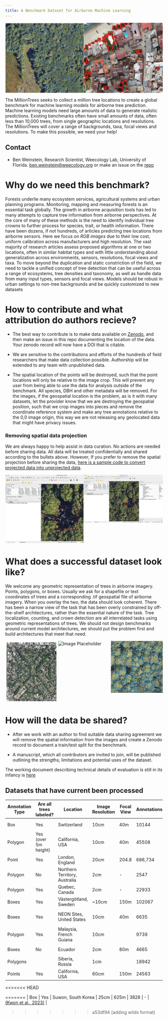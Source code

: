 ```yaml
---
title: A Benchmark Dataset for Airborne Machine Learning
---
```


<div class="image-container">
    <div style="display: flex;">
        <img src="public/HARV_image1.png" alt="Image Placeholder" width="50%">
        <img src="public/open_drone_example.png" alt="Image Placeholder" width="50%">
    </div>
</div>

The MillionTrees seeks to collect a million tree locations to create a global benchmark for machine learning models for airborne tree prediction. Machine learning models need large amounts of data to generate realistic predictions. Existing benchmarks often have small amounts of data, often less than 10,000 trees, from single geographic locations and resolutions. The MillionTrees will cover a range of backgrounds, taxa, focal views and resolutions. To make this possible, we need your help!

## Contact

* Ben Weinstein, Research Scientist, Weecology Lab, University of Florida.
 ben.weinstein@weecology.org or make an issue on the [repo](https://github.com/weecology/MillionTrees)

# Why do we need this benchmark?

Forests underlie many ecosystem services, agricultural systems and urban planning programs. Monitoring, mapping and measuring forests is an essential task globally. The growth in airborne acquisition tools has led to many attempts to capture tree information from airborne perspectives. At the core of many of these methods is the need to identify individual tree crowns to further process for species, trait, or health information. There have been dozens, if not hundreds, of articles predicting tree locations from airborne sensors. Here we focus on *RGB images* due to their low cost, uniform calibration across manufacturers and high resolution. The vast majority of research articles assess proposed algorithms at one or two locations, often in similar habitat types and with little understanding about generalization across environments, sensors, resolutions, focal views and taxa. To move beyond the duplication and static constriction of the field, we need to tackle a unified concept of tree detection that can be useful across a range of ecosystems, tree densities and taxonomy, as well as handle data from many input types, sensors and focal views. Models should be robust in urban settings to non-tree backgrounds and be quickly customized to new datasets

# How to contribute and what attribution do authors recieve?

* The best way to contribute is to make data available on [Zenodo](https://zenodo.org/), and then make an issue in this repo documenting the location of the data. Your zenodo record will now have a DOI that is citable.

* We are sensitive to the contributions and efforts of the hundreds of field researchers that make data collection possible. Authorship will be extended to any team with unpublished data. 

* The spatial location of the points will be destroyed, such that the point locations will only be relative to the image crop. This will prevent any user from being able to use the data for analysis outside of the benchmark. All species, DBH and other metadata will be removed. For the images, if the geospatial location is the problem, as is it with many datasets, let the provider know that we are destroying the geospatial position, such that we crop images into pieces and remove the coordinate reference system and make any tree annotations relative to the 0,0 image origin, this way we are not releasing any geolocated data that might have privacy issues.

### Removing spatial data projection
We are always happy to help assist in data curation. No actions are needed before sharing data. All data will be treated confidentially and shared according to the bullets above. However, If you prefer to remove the spatial projection before sharing the data, [here is a sample code to convert projected data into unprojected data](https://github.com/weecology/MillionTrees/blob/main/data_prep/destroy_geo.py).


<div style="display: flex; justify-content: space-between;">
    <div style="flex-basis: 50%;">
        <img src="public/with_projection.png" alt="Before" width="100%">
    </div>
    <div style="flex-basis: 50%;">
        <img src="public/without_projection.png" alt="After" width="100%">
    </div>
</div>


# What does a successful dataset look like?

We welcome any geometric representation of trees in airborne imagery. Points, polygons, or boxes. Usually we ask for a shapefile or text coordinates of trees and a corresponding .tif geospatial file of airborne imagery. When you overlay the two, the data should look coherent. There has been a narrow view of the task that has been overly constrained by off-the-shelf architectures, rather than the essential nature of the task. Tree localization, counting, and crown detection are all interrelated tasks using geometric representations of trees. We should not design benchmarks around current model architectures, we should put the problem first and build architectures that meet that need.

<div style="display: flex; justify-content: space-between;">
    <div style="flex-basis: 33%;">
        <img src="public/street_trees.png" alt="Image Placeholder" width="110%">
    </div>
    <div style="flex-basis: 33%;">
        <img src="public/polygon_example.png" alt="Image Placeholder" width="110%">
    </div>
    <div style="flex-basis: 33%;">
        <img src="public/HARV_037.png" alt="Image Placeholder" width="110%">
    </div>
</div>

# How will the data be shared?

* After we work with an author to find suitable data sharing agreement we will remove the spatial information from the images and create a Zenodo record to document a train/test split for the benchmark.

* A manuscript, which all contributors are invited to join, will be published outlining the strengths, limitations and potential uses of the dataset.

The working document describing technical details of evaluation is still in its infancy is [here](https://docs.google.com/document/d/1K6G1tcdTuAv3FgGiDWq5QhO-kSoBrxzTiic5jH1CZF4/edit?usp=sharing)

## Datasets that have current been processed

| Annotation Type | Are all trees labeled? | Location                      | Image Resolution | Focal View | Annotations | Source                                                                           | Citation                                                               |
| --------------- | ---------------------- | ----------------------------- | ---------------- | ---------- | ----------- | -------------------------------------------------------------------------------- | ---------------------------------------------------------------------- |
| Box             | Yes                    | Switzerland                   | 10cm             | 40m        | 10144       | https://zenodo.org/records/7528566                                               | Beloiu et al. 2023                                                     |
| Polygon         | Yes (over 5m height)   | California, USA               | 10cm             | 40m        | 45508       | https://zenodo.org/records/7812035                                               | Hemming-Schroeder et al. 2023                                          |
| Point           | Yes                    | London, England               | 20cm             | 204.8      | 686,734     | https://github.com/HAAClassic/TreeFormer                                         | Amirkolaee et al. 2023                                                 |
| Polygon         | No                     | Northern Territory, Australia | 2cm              | \-         | 2547        | [https://doi.org/10.5281/zenodo.7094916](https://doi.org/10.5281/zenodo.7094916) | [(Jansen et al., 2023)](https://www.zotero.org/google-docs/?ez5XxX)    |
| Polygon         | Yes                    | Quebec, Canada                | 2cm              | \-         | 22933       | https://zenodo.org/records/8148479                                               | [(Cloutier et al., 2023)](https://www.zotero.org/google-docs/?ebYv5P)  |
| Boxes           | Yes                    | Västergötland, Sweden         | ~10cm            | 150m       | 102067      | https://lila.science/datasets/forest-damages-larch-casebearer/                   | *   <br>                                                               |
| Boxes           | Yes                    | NEON Sites, United States     | 10cm             | 40m        | 6635        | https://zenodo.org/records/5914554#.YfRhcPXMKHE                                  | [(Weinstein et al., 2021)](https://www.zotero.org/google-docs/?MQqhAK) |
| Polygon         | Yes                    | Malaysia, French Guiana       | 10cm             |            | 9739        | https://zenodo.org/records/8136161                                               | Ball et al. 2023                                                       |
| Boxes           | No                     | Ecuador                       | 2cm              | 80m        | 4665        | https://arxiv.org/pdf/2201.11192.pdf                                             | Reiersen et al. 2023                                                   |
| Polygons        |                        | Siberia, Russia               | 1cm              |            | 18942       | https://doi.org/10.1594/PANGAEA.933263                                           | Kruse et al. 2022                                                      |
| Points          | Yes                    | California, USA               | 60cm             | 150m       | 24563       | https://github.com/jonathanventura/urban-tree-detection                          | [(Ventura et al., 2022)](https://www.zotero.org/google-docs/?oiAnbW)   |
<<<<<<< HEAD

=======
| Box             | Yes                    | Suwon, South Korea            | 25cm             | 625m       | 3828        | \-                                                                               | [(Kwon et al., 2023)](https://www.zotero.org/google-docs/?egZBIv)      |
>>>>>>> a53df94 (adding wilds format)
